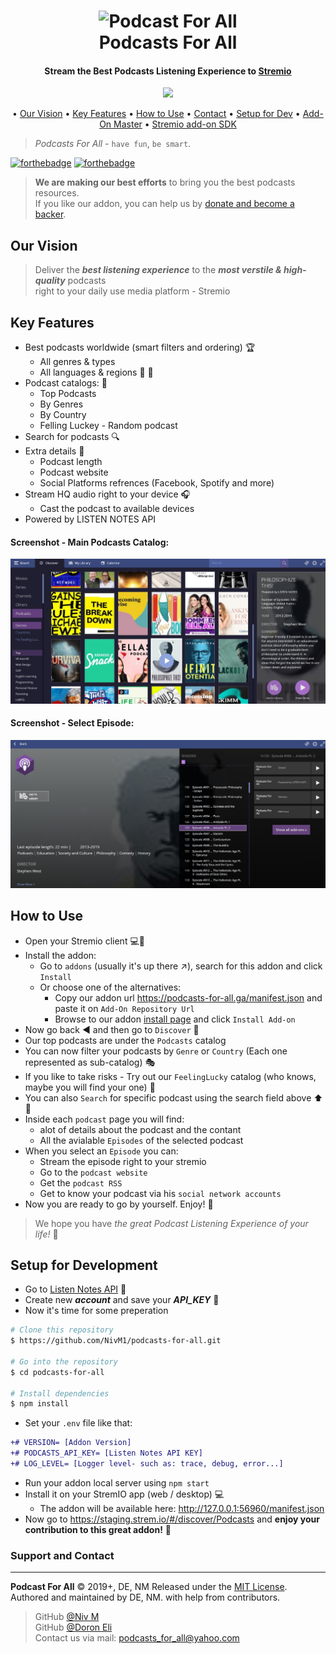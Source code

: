 <h1 align="center">
  <img src="https://github.com/NivM1/StremioPodcust/blob/master/resources/images/addon_logo.png" alt="Podcast For All" width="150"></a>
  <br>
  Podcasts For All
  <br>
</h1>

<h4 align="center">Stream the Best Podcasts Listening Experience to <a href="https://www.stremio.com/" target="_blank">Stremio</a></h4>

<p align="center">
  <a href="https://paypal.me/doron050">
    <img src="https://img.shields.io/badge/$-donate-ff69b4.svg?maxAge=2592000&amp;style=flat">
  </a>
</p> 

<p align="center">
  • <a href="#Our-Vision">Our Vision</a> 
  • <a href="#Key-Features">Key Features</a>
  • <a href="#How-to-Use">How to Use</a>
   • <a href="#Support-and-Contact">Contact</a>
  • <a href="#Setup-for-Development">Setup for Dev</a>
  • <a href="https://www.stremio.com/competition">Add-On Master</a>
  • <a href="https://www.stremio.com/addon-sdk">Stremio add-on SDK</a>
  
</p>

> *Podcasts For All* - `have fun`, `be smart`.

[![forthebadge](https://forthebadge.com/images/badges/built-with-love.svg)](https://forthebadge.com)
[![forthebadge](https://forthebadge.com/images/badges/check-it-out.svg)](https://forthebadge.com)

> **We are making our best efforts** to bring you the best podcasts resources.<br/>
> If you like our addon, you can help us by <a href="https://paypal.me/doron050">donate and become a backer</a>.

## Our Vision
> Deliver the **_best listening experience_** to the **_most verstile & high-quality_** podcasts<br/>right to your daily use media platform - Stremio

## Key Features

* Best podcasts worldwide (smart filters and ordering) :trophy:
  * All genres & types
  * All languages & regions :european_castle: :tokyo_tower:
* Podcast catalogs: :file_folder:
  * Top Podcasts
  * By Genres
  * By Country
  * Felling Luckey - Random podcast
* Search for podcasts :mag:
* Extra details :bookmark:
  * Podcast length
  * Podcast website
  * Social Platforms refrences (Facebook, Spotify and more)
* Stream HQ audio right to your device :headphones:
  * Cast the podcast to available devices
* Powered by LISTEN NOTES API

#### Screenshot - Main Podcasts Catalog:
![Podcasts Catalog](https://github.com/NivM1/podcasts-for-all/blob/master/resources/images/podcast_for_all_screen.jpg)

#### Screenshot - Select Episode:
![Podcasts Epidsodes](https://github.com/NivM1/podcasts-for-all/blob/master/resources/images/podcast_for_all_screen2.jpg)

## How to Use
* Open your Stremio client :computer::iphone:
* Install the addon:
  * Go to `addons` (usually it's up there :arrow_upper_right:), search for this addon and click `Install`
  * Or choose one of the alternatives:
    * Copy our addon url <https://podcasts-for-all.ga/manifest.json> and paste it on `Add-On Repository Url`
    * Browse to our addon  [install page](https://podcasts-for-all.ga) and click `Install Add-on`
* Now go back :arrow_backward: and then go to `Discover` :telescope:
* Our top podcasts are under the `Podcasts` catalog
* You can now filter your podcasts by `Genre` or `Country` (Each one represented as sub-catalog) :performing_arts:
* If you like to take risks - Try out our `FeelingLucky` catalog (who knows, maybe you will find your one) :roller_coaster:
* You can also `Search` for specific podcast using the search field above :arrow_up::mag_right:
* Inside each `podcast` page you will find:
  * alot of details about the podcast and the contant
  * All the avialable `Episodes` of the selected podcast
* When you select an `Episode` you can:
  * Stream the episode right to your stremio
  * Go to the `podcast website`
  * Get the `podcast RSS`
  * Get to know your podcast via his `social network accounts`
* Now you are ready to go by yourself. Enjoy! :tada:
> We hope you have _the great Podcast Listening Experience of your life!_ :rainbow:

## Setup for Development

* Go to <a href="https://www.listennotes.com/api/">Listen Notes API</a> :page_facing_up:
* Create new **_account_** and save your **_API_KEY_** :memo:
* Now it's time for some preperation
```bash 
# Clone this repository
$ https://github.com/NivM1/podcasts-for-all.git

# Go into the repository
$ cd podcasts-for-all

# Install dependencies
$ npm install
```
* Set your `.env` file like that:
```diff
+# VERSION= [Addon Version]
+# PODCASTS_API_KEY= [Listen Notes API KEY]
+# LOG_LEVEL= [Logger level- such as: trace, debug, error...]
```

* Run your addon local server using `npm start`
* Install it on your StremIO app (web / desktop) :computer:
  * The addon will be available here: <http://127.0.0.1:56960/manifest.json>
* Now go to <https://staging.strem.io/#/discover/Podcasts> and **enjoy your contribution to this great addon!** :trumpet:


### Support and Contact
------

**Podcast For All** © 2019+, DE, NM Released under the [MIT License].<br>
Authored and maintained by DE, NM. with help from contributors.


> GitHub [@Niv M](https://github.com/nivm1) <br/>
> GitHub [@Doron Eli](https://github.com/doron050) <br/>
> Contact us via mail: <podcasts_for_all@yahoo.com>

[MIT License]: http://mit-license.org/
